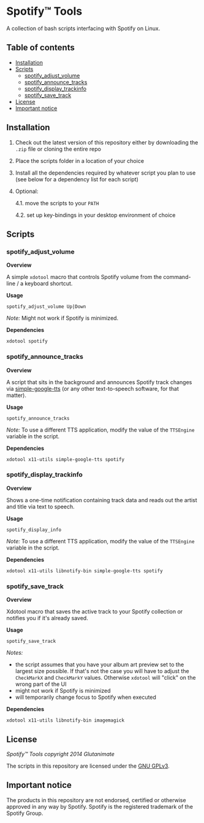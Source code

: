 # Spotify™ Tools

A collection of bash scripts interfacing with Spotify on Linux.

## Table of contents

<!-- MarkdownTOC -->

- [Installation](#installation)
- [Scripts](#scripts)
    - [spotify_adjust_volume](#spotify_adjust_volume)
    - [spotify_announce_tracks](#spotify_announce_tracks)
    - [spotify_display_trackinfo](#spotify_display_trackinfo)
    - [spotify_save_track](#spotify_save_track)
- [License](#license)
- [Important notice](#important-notice)

<!-- /MarkdownTOC -->

## Installation


1. Check out the latest version of this repository either by downloading the `.zip` file or cloning the entire repo

2. Place the scripts folder in a location of your choice 

3. Install all the dependencies required by whatever script you plan to use (see below for a dependency list for each script)

4. Optional:

    4.1. move the scripts to your `PATH`

    4.2. set up key-bindings in your desktop environment of choice


## Scripts

### spotify_adjust_volume

**Overview**

A simple `xdotool` macro that controls Spotify volume from the command-line / a keyboard shortcut.

**Usage**

    spotify_adjust_volume Up|Down

*Note:* Might not work if Spotify is minimized.

**Dependencies**

    xdotool spotify

### spotify_announce_tracks

**Overview**

A script that sits in the background and announces Spotify track changes via [simple-google-tts](https://github.com/Glutanimate/simple-google-tts) (or any other text-to-speech software, for that matter).

**Usage**

    spotify_announce_tracks

*Note:* To use a different TTS application, modify the value of the `TTSEngine` variable in the script.

**Dependencies**

    xdotool x11-utils simple-google-tts spotify

### spotify_display_trackinfo

**Overview**

Shows a one-time notification containing track data and reads out the artist and title via text to speech.

**Usage**

    spotify_display_info

*Note:* To use a different TTS application, modify the value of the `TTSEngine` variable in the script.

**Dependencies**

    xdotool x11-utils libnotify-bin simple-google-tts spotify

### spotify_save_track

**Overview**

Xdotool macro that saves the active track to your Spotify collection or notifies you if it's already saved.

**Usage**

    spotify_save_track

*Notes:* 

- the script assumes that you have your album art preview set to the largest size possible. If that's not the case you will have to adjust the `CheckMarkX` and `CheckMarkY` values. Otherwise `xdotool` will "click" on the wrong part of the UI
- might not work if Spotify is minimized
- will temporarily change focus to Spotify when executed

**Dependencies**

    xdotool x11-utils libnotify-bin imagemagick

## License

*Spotify™ Tools copyright 2014 Glutanimate*

The scripts in this repository are licensed under the [GNU GPLv3](http://www.gnu.de/documents/gpl-3.0.en.html).

## Important notice

The products in this repository are not endorsed, certified or otherwise approved in any way by Spotify. Spotify is the registered trademark of the Spotify Group.